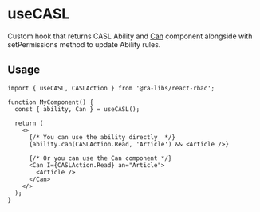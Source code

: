 # useCASL

Custom hook that returns CASL Ability and [Can](https://casl.js.org/v6/en/package/casl-react) component alongside with setPermissions method to update Ability rules.

## Usage

```tsx
import { useCASL, CASLAction } from '@ra-libs/react-rbac';

function MyComponent() {
  const { ability, Can } = useCASL();

  return (
    <>
      {/* You can use the ability directly  */}
      {ability.can(CASLAction.Read, 'Article') && <Article />}

      {/* Or you can use the Can component */}
      <Can I={CASLAction.Read} an="Article">
        <Article />
      </Can>
    </>
  );
}
```
